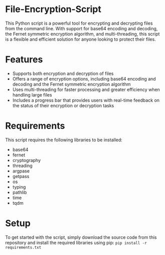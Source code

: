 # File-Encryption-Script

This Python script is a powerful tool for encrypting and decrypting files from the command line. With support for base64 encoding and decoding, the Fernet symmetric encryption algorithm, and multi-threading, this script is a flexible and efficient solution for anyone looking to protect their files.

# Features

* Supports both encryption and decryption of files
* Offers a range of encryption options, including base64 encoding and decoding and the Fernet symmetric encryption algorithm
* Uses multi-threading for faster processing and greater efficiency when handling large files
* Includes a progress bar that provides users with real-time feedback on the status of their encryption or decryption tasks

# Requirements
This script requires the following libraries to be installed:
* base64
* fernet
* cryptography
* threading
* argpase
* getpass
* os
* typing
* pathlib
* time
* tqdm

# Setup

To get started with the script, simply download the source code from this repository and install the required libraries using pip:
`pip install -r requirements.txt`
